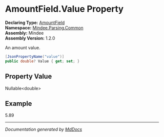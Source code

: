 ﻿<!--  
  <auto-generated>   
    The contents of this file were generated by a tool.  
    Changes to this file may be list if the file is regenerated  
  </auto-generated>   
-->

# AmountField.Value Property

**Declaring Type:** [AmountField](../index.md)  
**Namespace:** [Mindee.Parsing.Common](../../index.md)  
**Assembly:** Mindee  
**Assembly Version:** 1.2.0

An amount value.

```csharp
[JsonPropertyName("value")]
public double? Value { get; set; }
```

## Property Value

Nullable\<double\>

## Example

5.89

___

*Documentation generated by [MdDocs](https://github.com/ap0llo/mddocs)*
